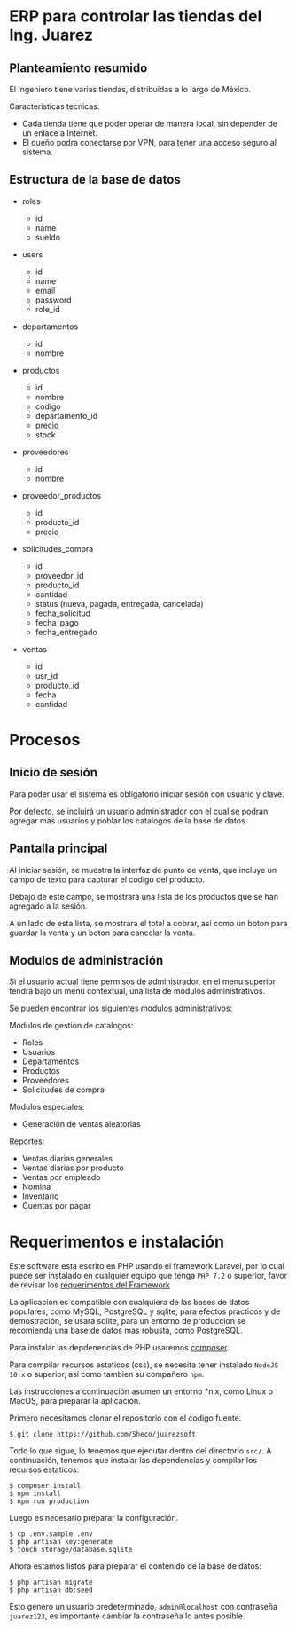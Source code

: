 # ERP para controlar las tiendas del Ing. Juarez

## Planteamiento resumido
El Ingeniero tiene varias tiendas, distribuidas a lo largo de México.

Caracteristicas tecnicas:
- Cada tienda tiene que poder operar de manera local, sin depender de un enlace a Internet.
- El dueño podra conectarse por VPN, para tener una acceso seguro al sistema.

## Estructura de la base de datos

- roles
    - id
    - name
    - sueldo

- users
    - id
    - name
    - email
    - password
    - role_id

- departamentos
    - id
    - nombre

- productos
    - id
    - nombre
    - codigo
    - departamento_id
    - precio
    - stock

- proveedores
    - id
    - nombre

- proveedor_productos
    - id
    - producto_id
    - precio

- solicitudes_compra
    - id
    - proveedor_id
    - producto_id
    - cantidad
    - status (nueva, pagada, entregada, cancelada)
    - fecha_solicitud
    - fecha_pago
    - fecha_entregado

- ventas
    - id
    - usr_id
    - producto_id
    - fecha
    - cantidad

# Procesos

## Inicio de sesión

Para poder usar el sistema es obligatorio iniciar sesión con usuario y clave.

Por defecto, se incluirá un usuario administrador con el cual se podran agregar
mas usuarios y poblar los catalogos de la base de datos.

## Pantalla principal

Al iniciar sesión, se muestra la interfaz de punto de venta, que incluye un 
campo de texto para capturar el codigo del producto.

Debajo de este campo, se mostrará una lista de los productos que se han
agregado a la sesión.

A un lado de esta lista, se mostrara el total a cobrar, así como un boton
para guardar la venta y un boton para cancelar la venta.

## Modulos de administración

Si el usuario actual tiene permisos de administrador, en el menu superior
tendrá bajo un menú contextual, una lista de modulos administrativos.

Se pueden encontrar los siguientes modulos administrativos:

Modulos de gestion de catalogos:
- Roles
- Usuarios
- Departamentos
- Productos
- Proveedores
- Solicitudes de compra

Modulos especiales:
- Generación de ventas aleatorias

Reportes:
- Ventas diarias generales
- Ventas diarias por producto
- Ventas por empleado
- Nomina
- Inventario
- Cuentas por pagar

# Requerimentos e instalación

Este software esta escrito en PHP usando el framework Laravel, por lo cual puede ser instalado en cualquier equipo que tenga ```PHP 7.2``` o superior, favor de revisar los [requerimentos del Framework](https://laravel.com/docs/6.x/installation)

La aplicación es compatible con cualquiera de las bases de datos populares, como MySQL, PostgreSQL y sqlite, para efectos practicos y de demostración, se usara sqlite, para un entorno de produccion se recomienda una base de datos mas robusta, como PostgreSQL.

Para instalar las depdenencias de PHP usaremos [composer](http://getcomposer.org).

Para compilar recursos estaticos (css), se necesita tener instalado ```NodeJS 10.x``` o superior, así como tambien su compañero ```npm```.

Las instrucciones a continuación asumen un entorno *nix, como Linux o MacOS, para preparar la aplicación.

Primero necesitamos clonar el repositorio con el codigo fuente.
```
$ git clone https://github.com/Sheco/juarezsoft
```

Todo lo que sigue, lo tenemos que ejecutar dentro del directorio ```src/```.
A continuación, tenemos que instalar las dependencias y compilar los recursos estaticos:

```
$ composer install
$ npm install
$ npm run production
```

Luego es necesario preparar la configuración.

```
$ cp .env.sample .env
$ php artisan key:generate
$ touch storage/database.sqlite
```

Ahora estamos listos para preparar el contenido de la base de datos:

```
$ php artisan migrate
$ php artisan db:seed
```

Esto genero un usuario predeterminado, ```admin@localhost``` con contraseña ```juarez123```, es importante cambiar la contraseña lo antes posible.
